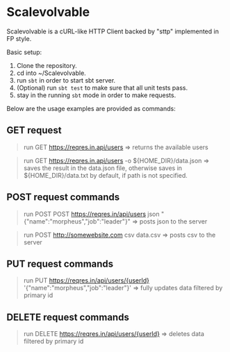 # Scalevolvable
Scalevolvable is a cURL-like HTTP Client backed by "sttp" implemented in FP style.

Basic setup:

1) Clone the repository.
2) cd into ~/Scalevolvable.
3) run `sbt` in order to start sbt server.
4) (Optional) run `sbt test` to make sure that all unit tests pass.
5) stay in the running `sbt` mode in order to make requests.

Below are the usage examples are provided as commands:

GET request
----------------------------
> run GET https://reqres.in.api/users => returns the available users

> run GET https://reqres.in.api/users -o ${HOME_DIR}/data.json => saves the result in the data.json file, otherwise saves in ${HOME_DIR}/data.txt by default, if path is not specified.

POST request commands
----------------------------
> run POST POST https://reqres.in/api/users <h> json <d> "{\"name\":\"morpheus\",\"job\":\"leader\"}" => posts json to the server

> run POST http://somewebsite.com <h> csv <f> data.csv => posts csv to the server
  
PUT request commands
----------------------------
> run PUT https://reqres.in/api/users/{userId} <d> '{\"name\":\"morpheus\",\"job\":\"leader\"}' => fully updates data filtered by primary id

DELETE request commands
----------------------------
> run DELETE https://reqres.in/api/users/{userId} <d> => deletes data filtered by primary id
